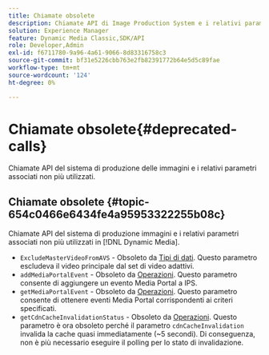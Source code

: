 ```yaml
---
title: Chiamate obsolete
description: Chiamate API di Image Production System e i relativi parametri associati non più utilizzati o supportati in [!DNL Dynamic Media].
solution: Experience Manager
feature: Dynamic Media Classic,SDK/API
role: Developer,Admin
exl-id: f6711780-9a96-4a61-9066-8d83316758c3
source-git-commit: bf31e5226cbb763e2fb82391772b64e5d5c89fae
workflow-type: tm+mt
source-wordcount: '124'
ht-degree: 0%

---
```


# Chiamate obsolete{#deprecated-calls}

Chiamate API del sistema di produzione delle immagini e i relativi parametri associati non più utilizzati.

## Chiamate obsolete {#topic-654c0466e6434fe4a95953322255b08c}

Chiamate API del sistema di produzione immagini e i relativi parametri associati non più utilizzati in [!DNL Dynamic Media].

* `ExcludeMasterVideoFromAVS` - Obsoleto da [Tipi di dati](/help/aem-ips-api/types/c-data-types/c-data-types.md). Questo parametro escludeva il video principale dal set di video adattivi. <!-- Adobe is ending support for this parameter on September 1, 2022. -->
* `addMediaPortalEvent` - Obsoleto da [Operazioni](/help/aem-ips-api/operations/c-operations-intro/c-operations-intro.md). Questo parametro consente di aggiungere un evento Media Portal a IPS.
* `getMediaPortalEvent` - Obsoleto da [Operazioni](/help/aem-ips-api/operations/c-operations-intro/c-operations-intro.md). Questo parametro consente di ottenere eventi Media Portal corrispondenti ai criteri specificati.
* `getCdnCacheInvalidationStatus` - Obsoleto da [Operazioni](/help/aem-ips-api/operations/c-operations-intro/c-operations-intro.md). Questo parametro è ora obsoleto perché il parametro `cdnCacheInvalidation` invalida la cache quasi immediatamente (~5 secondi). Di conseguenza, non è più necessario eseguire il polling per lo stato di invalidazione.

